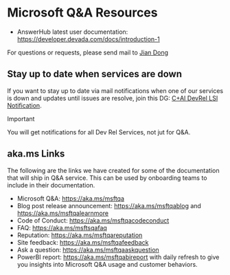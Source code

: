 # Microsoft Q&A Resources

- AnswerHub latest user documentation: https://developer.devada.com/docs/introduction-1

For questions or requests, please send mail to [Jian Dong](mailto:jiandong@microsoft.com)

## Stay up to date when services are down

If you want to stay up to date via mail notifications when one of our services is down and updates until issues are resolve, join this DG: [C+AI DevRel LSI Notification](mailto:apexlsi@microsoft.com).

> [!IMPORTANT]
> You will get notifications for all Dev Rel Services, not jut for Q&A.

## aka.ms Links

The following are the links we have created for some of the documentation that will ship in Q&A service. This can be used by onboarding teams to include in their documentation.

- Microsoft Q&A: https://aka.ms/msftqa
- Blog post release announcement: https://aka.ms/msftqablog and https://aka.ms/msftqalearnmore
- Code of Conduct: https://aka.ms/msftqacodeconduct
- FAQ: https://aka.ms/msftsqafaq
- Reputation: https://aka.ms/msftqareputation
- Site feedback: https://aka.ms/msftqafeedback
- Ask a question: https://aka.ms/msftqaaskquestion
- PowerBI report: https://aka.ms/msftqabireport with daily refresh to give you insights into Microsoft Q&A usage and customer behaviors.
